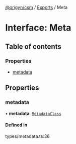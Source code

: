 [@origyn/csm](../README.md) / [Exports](../modules.md) / Meta

# Interface: Meta

## Table of contents

### Properties

- [metadata](Meta.md#metadata)

## Properties

### metadata

• **metadata**: [`MetadataClass`](MetadataClass.md)

#### Defined in

types/metadata.ts:36
